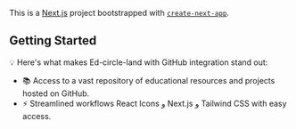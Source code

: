 This is a [Next.js](https://nextjs.org/) project bootstrapped with [`create-next-app`](https://github.com/vercel/next.js/tree/canary/packages/create-next-app).

## Getting Started
💡 Here's what makes Ed-circle-land with GitHub integration stand out:

- 📚 Access to a vast repository of educational resources and projects hosted on GitHub.
- ⚡ Streamlined workflows React Icons و Next.js و Tailwind CSS with easy access.

